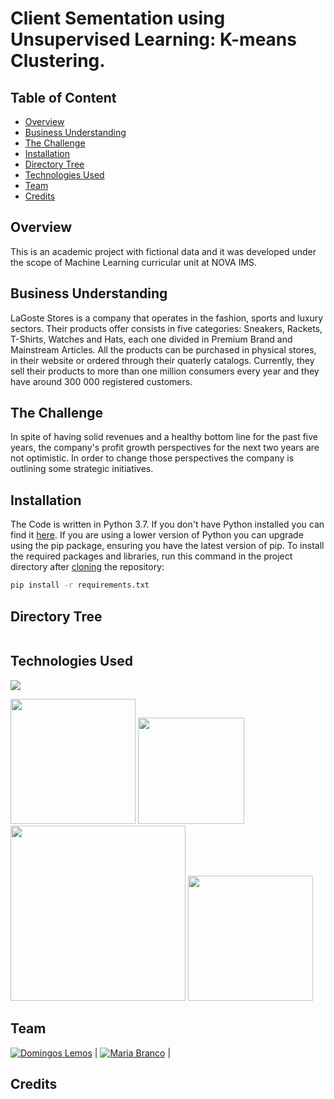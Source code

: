 # Client Sementation using Unsupervised Learning: K-means Clustering.

## Table of Content
  * [Overview](#Overview)
  * [Business Understanding](#Business-Understanding)
  * [The Challenge](#The-Challenge)
  * [Installation](#Installation)
  * [Directory Tree](#Directory-Tree)
  * [Technologies Used](#technologies-used)
  * [Team](#team)
  * [Credits](#credits)

## Overview
This is an academic project with fictional data and it was developed under the scope of Machine Learning curricular unit at NOVA IMS.

## Business Understanding
LaGoste Stores is a company that operates in the fashion, sports and luxury sectors. Their products offer consists in five categories: Sneakers, Rackets, T-Shirts, Watches and Hats, each one divided in Premium Brand and Mainstream Articles. All the products can be purchased in physical stores, in their website or ordered through their quaterly catalogs. Currently, they sell their products to more than one million consumers every year and they have around 300 000 registered customers.

## The Challenge
In spite of having solid revenues and a healthy bottom line for the past five years, the company's profit growth perspectives for the next two years are not optimistic. In order to change those perspectives the company is outlining some strategic initiatives.

## Installation
The Code is written in Python 3.7. If you don't have Python installed you can find it [here](https://www.python.org/downloads/). If you are using a lower version of Python you can upgrade using the pip package, ensuring you have the latest version of pip. To install the required packages and libraries, run this command in the project directory after [cloning](https://www.howtogeek.com/451360/how-to-clone-a-github-repository/) the repository:
```bash
pip install -r requirements.txt
```

## Directory Tree 
```

```

## Technologies Used

![](https://forthebadge.com/images/badges/made-with-python.svg)

[<img target="_blank" src="https://camo.githubusercontent.com/e5efd9b8f2106722c85415f104a352232a3a9437d765778aca491a2c2a7d5d6c/68747470733a2f2f6465762e70616e6461732e696f2f7374617469632f696d672f70616e6461732e737667" width=200>](https://pandas.pydata.org/) [<img target="_blank" src="https://www.google.com/url?sa=i&url=https%3A%2F%2Fen.wikipedia.org%2Fwiki%2FFile%3ANumPy_logo_2020.svg&psig=AOvVaw3FTzoBoGUOYWEiIKp_Mlpq&ust=1611610958435000&source=images&cd=vfe&ved=0CAIQjRxqFwoTCNiXtufEte4CFQAAAAAdAAAAABAT" width=170>](https://numpy.org/) [<img target="_blank" src="https://www.google.com/url?sa=i&url=https%3A%2F%2Fseaborn.pydata.org%2F&psig=AOvVaw0ALx9rbz4LP3HEc201GeyV&ust=1611611025892000&source=images&cd=vfe&ved=0CAIQjRxqFwoTCOjbgIjFte4CFQAAAAAdAAAAABAD" width=280>](https://seaborn.pydata.org/) [<img target="_blank" src="https://www.google.com/url?sa=i&url=https%3A%2F%2Fmatplotlib.org%2F3.3.3%2Fgallery%2Fmisc%2Flogos2.html&psig=AOvVaw2aIXI8nAwZsI_XSyteV7yj&ust=1611611055193000&source=images&cd=vfe&ved=0CAIQjRxqFwoTCODv6ZbFte4CFQAAAAAdAAAAABAS" width=200>](https://matplotlib.org/) 


## Team
[![Domingos Lemos]()]() |
[![Maria Branco]()]() |

## Credits
```

```
